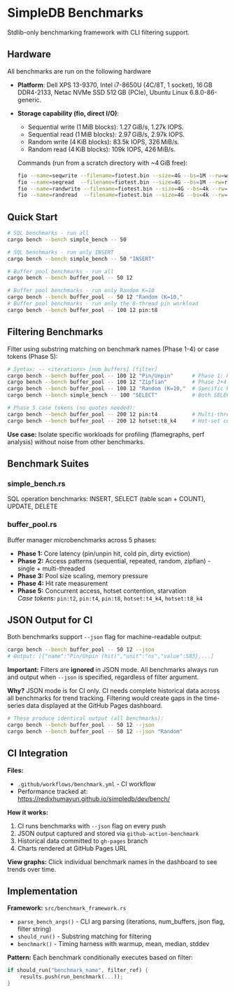 # SimpleDB Benchmarks

Stdlib-only benchmarking framework with CLI filtering support.

## Hardware

All benchmarks are run on the following hardware

- **Platform**: Dell XPS 13-9370, Intel i7-8650U (4C/8T, 1 socket), 16 GB DDR4-2133, Netac NVMe SSD 512 GB (PCIe), Ubuntu Linux 6.8.0-86-generic.
- **Storage capability (fio, direct I/O)**:
  - Sequential write (1 MiB blocks): 1.27 GiB/s, 1.27k IOPS.
  - Sequential read (1 MiB blocks): 2.97 GiB/s, 2.97k IOPS.
  - Random write (4 KiB blocks): 83.5k IOPS, 326 MiB/s.
  - Random read (4 KiB blocks): 109k IOPS, 426 MiB/s.

  Commands (run from a scratch directory with ~4 GiB free):

  ```bash
  fio --name=seqwrite --filename=fiotest.bin --size=4G --bs=1M --rw=write --direct=1 --ioengine=libaio --numjobs=1 --iodepth=16
  fio --name=seqread  --filename=fiotest.bin --size=4G --bs=1M --rw=read  --direct=1 --ioengine=libaio --numjobs=1 --iodepth=16
  fio --name=randwrite --filename=fiotest.bin --size=4G --bs=4k --rw=randwrite --direct=1 --ioengine=libaio --numjobs=1 --iodepth=32 --runtime=60 --time_based
  fio --name=randread  --filename=fiotest.bin --size=4G --bs=4k --rw=randread  --direct=1 --ioengine=libaio --numjobs=1 --iodepth=32 --runtime=60 --time_based
  ```

## Quick Start

```bash
# SQL benchmarks - run all
cargo bench --bench simple_bench -- 50

# SQL benchmarks - run only INSERT
cargo bench --bench simple_bench -- 50 "INSERT"

# Buffer pool benchmarks - run all
cargo bench --bench buffer_pool -- 50 12

# Buffer pool benchmarks - run only Random K=10
cargo bench --bench buffer_pool -- 50 12 "Random (K=10,"
# Buffer pool benchmarks - run only the 8-thread pin workload
cargo bench --bench buffer_pool -- 100 12 pin:t8
```

## Filtering Benchmarks

Filter using substring matching on benchmark names (Phase 1-4) or case tokens (Phase 5):

```bash
# Syntax: -- <iterations> [num_buffers] [filter]
cargo bench --bench buffer_pool -- 100 12 "Pin/Unpin"      # Phase 1: Pin/Unpin only
cargo bench --bench buffer_pool -- 100 12 "Zipfian"        # Phase 2+4: Zipfian tests
cargo bench --bench buffer_pool -- 100 12 "Random (K=10,"  # Specific K value (not K=100)
cargo bench --bench simple_bench -- 100 "SELECT"           # Both SELECT benchmarks

# Phase 5 case tokens (no quotes needed):
cargo bench --bench buffer_pool -- 200 12 pin:t4           # Multi-threaded pin, 4 threads
cargo bench --bench buffer_pool -- 200 12 hotset:t8_k4     # Hot-set contention, 8 threads, K=4
```

**Use case:** Isolate specific workloads for profiling (flamegraphs, perf analysis) without noise from other benchmarks.

## Benchmark Suites

### simple_bench.rs
SQL operation benchmarks: INSERT, SELECT (table scan + COUNT), UPDATE, DELETE

### buffer_pool.rs
Buffer manager microbenchmarks across 5 phases:
- **Phase 1:** Core latency (pin/unpin hit, cold pin, dirty eviction)
- **Phase 2:** Access patterns (sequential, repeated, random, zipfian) - single + multi-threaded
- **Phase 3:** Pool size scaling, memory pressure
- **Phase 4:** Hit rate measurement
- **Phase 5:** Concurrent access, hotset contention, starvation  
  _Case tokens:_ `pin:t2`, `pin:t4`, `pin:t8`, `hotset:t4_k4`, `hotset:t8_k4`

## JSON Output for CI

Both benchmarks support `--json` flag for machine-readable output:

```bash
cargo bench --bench buffer_pool -- 50 12 --json
# Output: [{"name":"Pin/Unpin (hit)","unit":"ns","value":583},...]
```

**Important:** Filters are **ignored** in JSON mode. All benchmarks always run and output when `--json` is specified, regardless of filter argument.

**Why?** JSON mode is for CI only. CI needs complete historical data across all benchmarks for trend tracking. Filtering would create gaps in the time-series data displayed at the GitHub Pages dashboard.

```bash
# These produce identical output (all benchmarks):
cargo bench --bench buffer_pool -- 50 12 --json
cargo bench --bench buffer_pool -- 50 12 --json "Random"
```

## CI Integration

**Files:**
- `.github/workflows/benchmark.yml` - CI workflow
- Performance tracked at: https://redixhumayun.github.io/simpledb/dev/bench/

**How it works:**
1. CI runs benchmarks with `--json` flag on every push
2. JSON output captured and stored via `github-action-benchmark`
3. Historical data committed to `gh-pages` branch
4. Charts rendered at GitHub Pages URL

**View graphs:** Click individual benchmark names in the dashboard to see trends over time.

## Implementation

**Framework:** `src/benchmark_framework.rs`
- `parse_bench_args()` - CLI arg parsing (iterations, num_buffers, json flag, filter string)
- `should_run()` - Substring matching for filtering
- `benchmark()` - Timing harness with warmup, mean, median, stddev

**Pattern:** Each benchmark conditionally executes based on filter:
```rust
if should_run("benchmark_name", filter_ref) {
    results.push(run_benchmark(...));
}
```
